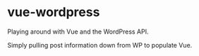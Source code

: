 # vue-wordpress

Playing around with Vue and the WordPress API.

Simply pulling post information down from WP to populate Vue.
